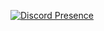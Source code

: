 [![Discord Presence](https://lanyard.cnrad.dev/api/399634088098660353)](https://discord.com/users/399634088098660353)
